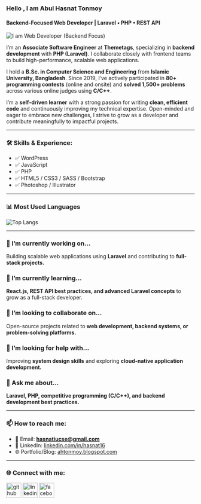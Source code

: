 ###  Hello , I am Abul Hasnat Tonmoy  
#### Backend-Focused Web Developer | Laravel • PHP • REST API  
![I am Web Developer (Backend Focus)](https://i.postimg.cc/R0jjwFy5/Tonmoy.jpg)

I’m an **Associate Software Engineer** at **Themetags**, specializing in **backend development** with **PHP (Laravel)**. I collaborate closely with frontend teams to build high-performance, scalable web applications.

I hold a **B.Sc. in Computer Science and Engineering** from **Islamic University, Bangladesh**. Since 2019, I’ve actively participated in **80+ programming contests** (online and onsite) and **solved 1,500+ problems** across various online judges using **C/C++**.

I’m a **self-driven learner** with a strong passion for writing **clean, efficient code** and continuously improving my technical expertise. Open-minded and eager to embrace new challenges, I strive to grow as a developer and contribute meaningfully to impactful projects.

---

### 🛠 Skills & Experience:
- ✅ WordPress  
- ✅ JavaScript  
- ✅ PHP  
- ✅ HTML5 / CSS3 / SASS / Bootstrap  
- ✅ Photoshop / Illustrator  

---

### 📊 Most Used Languages  
![Top Langs](https://github-readme-stats.vercel.app/api/top-langs/?username=ahtonmoy27&layout=compact&theme=default)

---

### 🔭 I’m currently working on...  
Building scalable web applications using **Laravel** and contributing to **full-stack projects.**

### 🌱 I’m currently learning...  
**React.js, REST API best practices, and advanced Laravel concepts** to grow as a full-stack developer.  

### 👯 I’m looking to collaborate on...  
Open-source projects related to **web development, backend systems, or problem-solving platforms.**  

### 🤔 I’m looking for help with...  
Improving **system design skills** and exploring **cloud-native application development.**  

### 💬 Ask me about...  
**Laravel, PHP, competitive programming (C/C++), and backend development best practices.**  

---

### 📫 How to reach me:
- 📧 Email: **hasnatiucse@gmail.com**  
- 💼 LinkedIn: [linkedin.com/in/hasnat16](https://www.linkedin.com/in/hasnat16/)  
- 🌐 Portfolio/Blog: [ahtonmoy.blogspot.com](https://ahtonmoy.blogspot.com/)  

---
 
### 🌐 Connect with me:  
[<img src="https://cdn.jsdelivr.net/npm/simple-icons@3.0.1/icons/github.svg" alt="github" height="40">](https://github.com/ahtonmoy27) 
[<img src="https://cdn.jsdelivr.net/npm/simple-icons@3.0.1/icons/linkedin.svg" alt="linkedin" height="40">](https://www.linkedin.com/in/hasnat16/) 
[<img src="https://cdn.jsdelivr.net/npm/simple-icons@3.0.1/icons/facebook.svg" alt="facebook" height="40">](https://www.facebook.com/AbulHasnatTonmoy)

